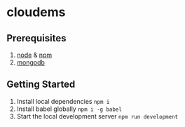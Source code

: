 # cloudems

## Prerequisites
1. [node](www.nodejs.org) & [npm](www.nodejs.org)
2. [mongodb](www.mongodo.org)

## Getting Started
1. Install local dependencies
	`npm i` 
2. Install babel globally
	`npm i -g babel`
3. Start the local development server
	`npm run development`

